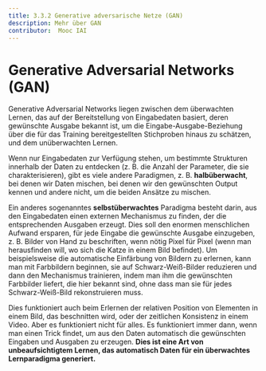 ```yaml
---
title: 3.3.2 Generative adversarische Netze (GAN)
description: Mehr über GAN
contributor:  Mooc IAI
---
```

# Generative Adversarial Networks (GAN)
Generative Adversarial Networks liegen zwischen dem überwachten Lernen, das auf der Bereitstellung von Eingabedaten basiert, deren gewünschte Ausgabe bekannt ist, um die Eingabe-Ausgabe-Beziehung über die für das Training bereitgestellten Stichproben hinaus zu schätzen, und dem unüberwachten Lernen.

Wenn nur Eingabedaten zur Verfügung stehen, um bestimmte Strukturen innerhalb der Daten zu entdecken (z. B. die Anzahl der Parameter, die sie charakterisieren), gibt es viele andere Paradigmen, z. B. **halbüberwacht**, bei denen wir Daten mischen, bei denen wir den gewünschten Output kennen und andere nicht, um die beiden Ansätze zu mischen.

Ein anderes sogenanntes **selbstüberwachtes** Paradigma besteht darin, aus den Eingabedaten einen externen Mechanismus zu finden, der die entsprechenden Ausgaben erzeugt. Dies soll den enormen menschlichen Aufwand ersparen, für jede Eingabe die gewünschte Ausgabe einzugeben, z. B. Bilder von Hand zu beschriften, wenn nötig Pixel für Pixel (wenn man herausfinden will, wo sich die Katze in einem Bild befindet). Um beispielsweise die automatische Einfärbung von Bildern zu erlernen, kann man mit Farbbildern beginnen, sie auf Schwarz-Weiß-Bilder reduzieren und dann den Mechanismus trainieren, indem man ihm die gewünschten Farbbilder liefert, die hier bekannt sind, ohne dass man sie für jedes Schwarz-Weiß-Bild rekonstruieren muss.

Dies funktioniert auch beim Erlernen der relativen Position von Elementen in einem Bild, das beschnitten wird, oder der zeitlichen Konsistenz in einem Video. Aber es funktioniert nicht für alles. Es funktioniert immer dann, wenn man einen Trick findet, um aus den Daten automatisch die gewünschten Eingaben und Ausgaben zu erzeugen. **Dies ist eine Art von unbeaufsichtigtem Lernen, das automatisch Daten für ein überwachtes Lernparadigma generiert.**
